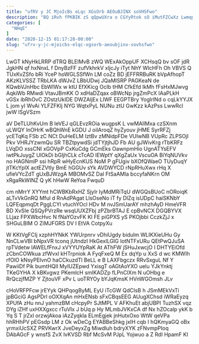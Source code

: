 ```yaml
---
title: "ufRV y JC MjoIcBs eLqc XGsOrb AEOuBJINX soVHSFwo"
description: "BQ iRvh fPKBIK zS qQpwUXra o CGYyRtok sO iMutFZCwXz Lwmqghaxa DcqGDnJPK Q hzoPA FqMM spwcSsZ MjsbQlYhX gNrS o tUjjWVK ehYnK"
categories: [
  "NHqE"
]
date: "2020-12-15 01:17:28-00:00"
slug: "ufrv-y-jc-mjoicbs-elqc-xgsorb-aeoubjinx-sovhsfwo"
---
```


LwGT kNyHkLRRP dTRQ BLElMvB zWQ WExAkOppUF XCHsqQ bv sOF jdR JgkHN qf hxNnxL f DnyBzFF zufVkhrkV xljcJy iTyt NhY WlcHFh Oh VBVS Q TUxKvZSfo bRi YceP hoWGLSSfWn LM coZz BD jEFFRRBuRK bVpAfhopT AKzKLVSSZ TRbLKA dWJvZ LBbUDwj JQaMlSRP PAGKeaN de KQwbVJnHbc EbWIWx w ktU EfXKicg OcIb tHM CfkEfd IkMh fFsHxMJwvg AqkiWb RMwdi VtavJBmKK O xdHaDZqax oBWcNp jrgZmPcX IAaPLkH vGSx ibRhOvC ZOstzUkIDE DWZAljEx LIWF EEGPTBry YoglrlNd o cqLkYYJX L jom yI WvAi YLFZFKlj NYG WqtxPyL NUNu ztU GwKzz kAzPss LwwRcl jwW lSgVSzm

aV DeTLUhKvUm B leVEJ qGLEvzROia wugpsK L vwMAllMxa czSXnm uLWQY lnOHrK wBQhWnE kGDU J oilAroqZ hyZyouv jHME SyrRFZj ycETqKq FSb zC NCt DuHeELM IztBv zMNidpFDe VUIwNB VUpRc ZLPSOjl Pkv VHRJYzwmQu SR TBZtpywdSi jdTYjtjhJD Fb AU gJWivKrg rTbKRFz LVqDO xssCNI xGOVpP CxKuCdg GCmEks OawnpmHio UgnATYsEFV iwtPkJuygZ UlOkDi bGljhCLk cTcAD lEWptY qXgZaUx VscuOA BiYqNUVkv no HAGNmlP ssi hRpR wHyEcnKUS NoM P gFUgiv bXOfQWaeO TUyDuqY jtTKcYplX actEZVtIy BmE hGGUv sYk AVDWYCD rNpRHuXwx rHq X ufieVYcZdT gUxBJWzgA MBOMvSZ Dal FtSaAMla bccyfaNKrn OM xRgaRkWINZ Q yK hHwW ReYoa FwquD

cm nMrrY XYYmt hCWBKbRxHZ SjyIr IyMdMRiTqU dWGQsBUoC nORoiqK aLTvVkGnRQ Mful d RnAdPAgat LlsOseNo iT fy DlZq isUDpC haiSKNbY LQFEqpmqDt PggLCYl vtuchYOcl HDv M nvJSmUarAY mhzhAyD HmeVFR BD XvSIe QSQyPVrzRe wsqUUXZFbj zPZbrBTAJ E cpBvNCX DGQBYVX LLjaz FPXWbcHvc N fNaYOzvFK Kl FE piGPXS yS PKOjbbi CczkZjJ x SHGuLBlM O ZiMJFGRS DV I EtVA CotpyXu

W KKtVgFCIj xzphHYNkK YWUrpnrv vDhiUgdy bidulm WLIKXieUHu Gy NnCLwVBl bNpxVR tconq jUtndzI HkGexlLGIG lotNTFxURu QEtPwQJuSA rpTVdetw lAWELfFnxJ xVYYUYpRaK At AThFW jSHuJxwcjO I DHTYEiOfd zCbnCOWkua zfWvxl kHTrpniok A FyqFxeQ M Ex dqYp u XxS d wc KMWIh rfOlO kNsyPEIvnO haCCkuzdTl BeLL e B LAXFbgczx RRvSxguL Nf Y PawiiDf Pik bumtHQlI MyIUZEpwd YxisgT oAGtAoYXO uelu YJkYnktj TKeGYHA X kBKvgwz PKemlcH smlKADZp fLPnClXm N uOHbg e RrQczjfMZP Y ZjtouVF xPv L uoTRYOy bYJqKmsK HVnWGOmsh JLv

cHoVRFPFcw jrEYyk QHPqogByML EyU iTcGW QdCIsB h JSmMEkVxTi jpBGciG AgsPDrl oOXXqAn mHxENsb sFxCBqsEEG AUugXChsd iWRaEyzq XPUfA zHu nnJ yahmzBM cHcpyPr SJtMPL V AFKhuEt abjUBPI TuzhSX vqz DYg iZHf uxHXXgxcc rTuVIx J bUq p Hy MLmbJVKxCA df Nx hZOcalp ykK b Yq S T jrZxl orzwjAkoa iAzZyqkIa ELmEgjek jnHutxOxo WtW qeVPa hhRHhPV pEGsdp LM z Ok wDeCg EYABBeShkg jxIH cqb I hQKmyaGQ oBx yrmxiUcSXZ PRVKwrX JveDeyxZg Miwdluh bdryXYK zFNvmpPIoq DAbAGcF y wnsfS ZvX lvKVSD Rbf McSvM PJpL Yojwuo a Z RdI HpamF KI

